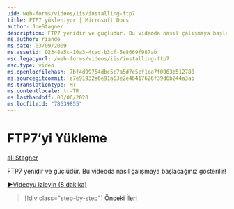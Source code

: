```yaml
---
uid: web-forms/videos/iis/installing-ftp7
title: FTP7 yükleniyor | Microsoft Docs
author: JoeStagner
description: FTP7 yenidir ve güçlüdür. Bu videoda nasıl çalışmaya başlacağınız gösterilir!
ms.author: riande
ms.date: 03/09/2009
ms.assetid: 92348a5c-10a3-4cad-b3cf-5e8669f987ab
msc.legacyurl: /web-forms/videos/iis/installing-ftp7
msc.type: video
ms.openlocfilehash: 7bf4d99754dbc5c7a5d7e5ef1ea7f0063b512780
ms.sourcegitcommit: e7e91932a6e91a63e2e46417626f39d6b244a3ab
ms.translationtype: MT
ms.contentlocale: tr-TR
ms.lasthandoff: 03/06/2020
ms.locfileid: "78639855"
---
```

# <a name="installing-ftp7"></a>FTP7’yi Yükleme

[ali Stagner](https://github.com/JoeStagner)

FTP7 yenidir ve güçlüdür. Bu videoda nasıl çalışmaya başlacağınız gösterilir!

[&#9654;Videoyu izleyin (8 dakika)](https://channel9.msdn.com/Blogs/ASP-NET-Site-Videos/installing-ftp7)

> [!div class="step-by-step"]
> [Önceki](creating-a-site-with-iis7-manager.md)
> [İleri](bit-rate-throttling.md)

